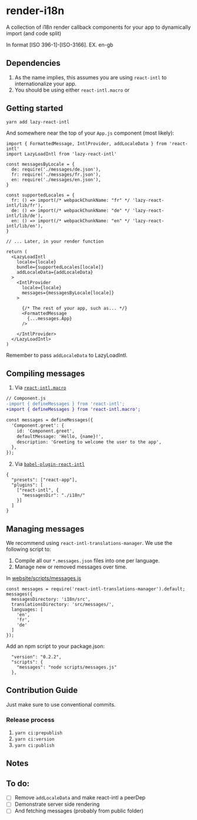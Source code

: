 # render-i18n
A collection of i18n render callback components for
your app to dynamically import (and code split)

In format \[ISO 396-1\]-\[ISO-3166\]. EX. en-gb

## Dependencies

1. As the name implies, this assumes you are using `react-intl` to 
internationalize your app.
1. You should be using either `react-intl.macro` or 

## Getting started

`yarn add lazy-react-intl`

And somewhere near the top of your `App.js` component (most likely):

```
import { FormattedMessage, IntlProvider, addLocaleData } from 'react-intl'
import LazyLoadIntl from 'lazy-react-intl'

const messagesByLocale = {
  de: require('./messages/de.json'),
  fr: require('./messages/fr.json'),
  en: require('./messages/en.json'),
}

const supportedLocales = {
  fr: () => import(/* webpackChunkName: "fr" */ 'lazy-react-intl/lib/fr'),
  de: () => import(/* webpackChunkName: "de" */ 'lazy-react-intl/lib/de'),
  en: () => import(/* webpackChunkName: "en" */ 'lazy-react-intl/lib/en'),
}

// ... Later, in your render function

return (
  <LazyLoadIntl
    locale={locale}
    bundle={supportedLocales[locale]}
    addLocaleData={addLocaleData}
  >
    <IntlProvider
      locale={locale}
      messages={messagesByLocale[locale]}
    >
    
      {/* The rest of your app, such as... */}
      <FormattedMessage
        {...messages.App}
      />
      
    </IntlProvider>
  </LazyLoadIntl>
)

```

Remember to pass `addLocaleData` to LazyLoadIntl.

## Compiling messages

1. Via [`react-intl.macro`](https://github.com/evenchange4/react-intl.macro#readme)
```diff
// Component.js
-import { defineMessages } from 'react-intl';
+import { defineMessages } from 'react-intl.macro';

const messages = defineMessages({
  'Component.greet': {
    id: 'Component.greet',
    defaultMessage: 'Hello, {name}!',
    description: 'Greeting to welcome the user to the app',
  },
});
```


2. Via [`babel-plugin-react-intl`](https://github.com/yahoo/babel-plugin-react-intl#usage)
```
{
  "presets": ["react-app"],
  "plugins": [
    ["react-intl", {
      "messagesDir": "./i18n/"
    }]
  ]
}
```

## Managing messages

We recommend using `react-intl-translations-manager`.
We use the following script to:
1. Compile all our `*.messages.json` files into one per language.
2. Manage new or removed messages over time.

In [website/scripts/messages.js]()
```
const messages = require('react-intl-translations-manager').default;
messages({
  messagesDirectory: 'i18n/src',
  translationsDirectory: 'src/messages/',
  languages: [
    'en',
    'fr',
    'de'
  ]
});

```

Add an npm script to your package.json:
```
  "version": "0.2.2",
  "scripts": {
    "messages": "node scripts/messages.js"
  },
```

## Contribution Guide

Just make sure to use conventional commits.

### Release process

1. `yarn ci:prepublish`
1. `yarn ci:version`
1. `yarn ci:publish`

## Notes


## To do:

- [ ] Remove `addLocaleData` and make react-intl a peerDep
- [ ] Demonstrate server side rendering
- [ ] And fetching messages (probably from public folder) 